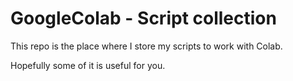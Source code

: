# GoogleColab - Script collection

This repo is the place where I store my scripts to work with Colab. 

Hopefully some of it is useful for you.
